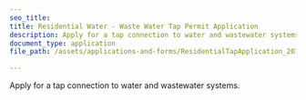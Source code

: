 ```yaml
---
seo_title: 
title: Residential Water - Waste Water Tap Permit Application
description: Apply for a tap connection to water and wastewater systems.
document_type: application
file_path: /assets/applications-and-forms/ResidentialTapApplication_2016.pdf

---
```

Apply for a tap connection to water and wastewater systems.
